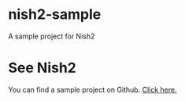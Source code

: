 # nish2-sample
A sample project for Nish2

# See Nish2

You can find a sample project on Github. [Click here.](https://github.com/Nish-Framework/nish2-sample)